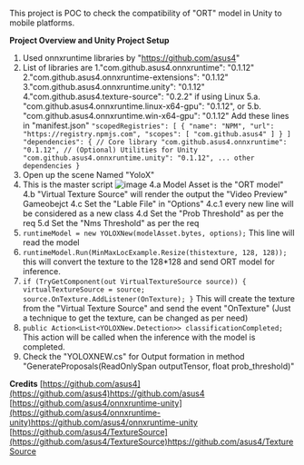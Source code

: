 This project is POC to check the compatibility of "ORT" model in Unity to mobile platforms.

**Project Overview and Unity Project Setup**
1. Used onnxruntime libraries by "https://github.com/asus4"
2. List of libraries are
   1."com.github.asus4.onnxruntime": "0.1.12"
   2."com.github.asus4.onnxruntime-extensions": "0.1.12"
   3."com.github.asus4.onnxruntime.unity": "0.1.12"
   4."com.github.asus4.texture-source": "0.2.2"
   if using Linux 
     5.a. "com.github.asus4.onnxruntime.linux-x64-gpu": "0.1.12",
   or
     5.b. "com.github.asus4.onnxruntime.win-x64-gpu": "0.1.12"
 Add these lines in "manifest.json"
``
   "scopedRegistries": [
    {
      "name": "NPM",
      "url": "https://registry.npmjs.com",
      "scopes": [
        "com.github.asus4"
      ]
    }
  ]
  "dependencies": {
    // Core library
    "com.github.asus4.onnxruntime": "0.1.12",
    // (Optional) Utilities for Unity
    "com.github.asus4.onnxruntime.unity": "0.1.12",
    ... other dependencies
  }
`` 
3. Open up the scene Named "YoloX"
4. This is the master script
    ![image](https://github.com/vinayak-vc/onnx-ort-model-unity-demo/assets/47971927/999416d4-97d5-4897-8a1c-ef1eb754d644)
    4.a Model Asset is the "ORT model"
    4.b "Virtual Texture Source" will render the output the "Video Preview" Gameobejct
    4.c Set the "Lable File" in "Options"
       4.c.1 every new line will be considered as a new class
    4.d Set the "Prob Threshold" as per the req
    5.d Set the "Nms Threshold" as per the req
 5. ``runtimeModel = new YOLOXNew(modelAsset.bytes, options);`` This line will read the model
 6.  ``runtimeModel.Run(MinMaxLocExample.Resize(thistexture, 128, 128));`` this will convert the texture to the 128*128 and send ORT model for inference.
 7. ``
      if (TryGetComponent(out VirtualTextureSource source)) {
          virtualTextureSource = source;
          source.OnTexture.AddListener(OnTexture);
      }
    `` This will create the texture from the "Virtual Texture Source" and send the event "OnTexture" (Just a technique to get the texture, can be changed as per need)
8. ``public Action<List<YOLOXNew.Detection>> classificationCompleted;`` This action will be called when the inference with the model is completed.
9. Check the "YOLOXNEW.cs" for Output formation in method "GenerateProposals(ReadOnlySpan<float> outputTensor, float prob_threshold)"

   
**Credits**
[https://github.com/asus4](https://github.com/asus4)https://github.com/asus4
[https://github.com/asus4/onnxruntime-unity](https://github.com/asus4/onnxruntime-unity)https://github.com/asus4/onnxruntime-unity
[https://github.com/asus4/TextureSource](https://github.com/asus4/TextureSource)https://github.com/asus4/TextureSource
